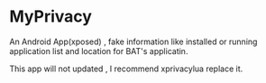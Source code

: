 # MyPrivacy
An Android App(xposed) , fake information like installed or running application list and location for BAT's applicatin.
 
This app will not updated , I recommend xprivacylua replace it.
